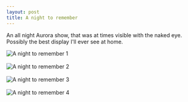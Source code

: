 ```yaml
---
layout: post
title: A night to remember
---
```

<p>An all night Aurora show, that was at times visible with the naked eye. Possibly the best display I'll ever see at home.</p>
<img src="/assets/images/blog/P5100575-Enhanced-NR-2.jpg" alt="A night to remember 1">
<br><br>
<img src="/assets/images/blog/P5100672-Enhanced-NR.jpg" alt="A night to remember 2">
<br><br>
<img src="/assets/images/blog/P5100542-Enhanced-NR.jpg" alt="A night to remember 3">
<br><br>
<img src="/assets/images/blog/P5100562-Enhanced-NR.jpg" alt="A night to remember 4">
